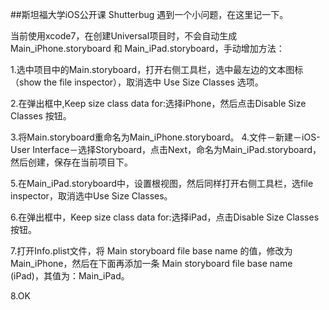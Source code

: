 ##斯坦福大学iOS公开课 Shutterbug
遇到一个小问题，在这里记一下。

当前使用xcode7，在创建Universal项目时，不会自动生成 Main_iPhone.storyboard 和 Main_iPad.storyboard，手动增加方法：

1.选中项目中的Main.storyboard，打开右侧工具栏，选中最左边的文本图标（show the file inspector），取消选中 Use Size Classes 选项。

2.在弹出框中,Keep size class data for:选择iPhone，然后点击Disable Size Classes 按钮。

3.将Main.storyboard重命名为Main_iPhone.storyboard。
4.文件－新建－iOS-User Interface－选择Storyboard，点击Next，命名为Main_iPad.storyboard，然后创建，保存在当前项目下。

5.在Main_iPad.storyboard中，设置根视图，然后同样打开右侧工具栏，选file inspector，取消选中Use Size Classes。

6.在弹出框中，Keep size class data for:选择iPad，点击Disable Size Classes 按钮。

7.打开Info.plist文件，将 Main storyboard file base name 的值，修改为 Main_iPhone，然后在下面再添加一条 Main storyboard file base name (iPad)，其值为：Main_iPad。

8.OK

